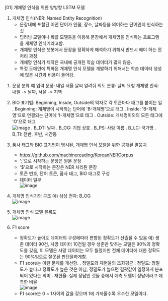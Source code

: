 [01] 개체명 인식을 위한 양방향 LSTM 모델

1. 개체명 인식(NER: Named Entity Recognition)
   - 문장내에 포함된 어떤 단어가 인물, 장소, 날짜등을 의미하는 단어인지 인식하는 것
   - 딥러닝 모델이나 확률 모델등을 이용해 문장에서 개체명을 인식하는 프로그램을 개체명 인식기라고함.
   - 개체명 인식은 챗봇에서 문장을 정확하게 해석하기 위해서 반드시 해야 하는 전처리 과정
   - 개체명 인식기 제작은 국내에 공개된 학습 데이터가 많지 않음.
   - 특정 도메인에 특화된 개체명 인식 모델을 개발하기 위해서는 학습 데이터 생성에 많은 시간과 비용이 들어감.
  
1) 문장 분류 예
    입력 문장: 내일 서울 날씨 알려줘
    의도 분류: 날씨 요청
    개체명 인식: 내일 -> 날짜, 서울 -> 지역

2) BIO 표기법: Beginning, Inside, Outside의 약자로 각 토큰마다 태그를 붙이는 일
    . Beginning: 개체명이 시작되는 단어에 'B-개체명'으로 태그
    . Inside: 'B-개체명'으로 연결되는 단어에 'I-개체명'으로 태그
    . Outside: 개체명이외의 모든 태그에 'O'으로 태그 <br>![image](https://user-images.githubusercontent.com/84116509/177339982-e55da6a2-a0e6-4d03-909d-5273bcb81104.png)
   . B_DT: 날짜
   . B_OG: 기업 상호
   . B_PS: 사람 이름
   . B_LC: 국가명
   . B_TI: 전반, 후반, 시간등 
   
3) 품사 태그와 BIO 표기법이 명시된, 개체명 인식 모델을 위한 공개된 말뭉치
    - https://github.com/machinereading/KoreanNERCorpus
    - ';'으로 시작하는 문장은 원본 문장
    - '$'으로 시작하는 문장은 NER 처리된 문장
    - 토큰 번호, 단어 토큰, 품사 태그, BIO 태그로 구성
    - 데이터 일부 <br>![image](https://user-images.githubusercontent.com/84116509/177340131-b8d4687c-d676-4aa9-a05a-ff3cc794c582.png)
4) 개체명 인식기의 구조 예) 삼성 전자: B_OG <Br>![image](https://user-images.githubusercontent.com/84116509/177340167-a8218e6e-5113-4f5c-abf7-64191b433e93.png)
5) 개체명 인식 모델 블록도 <br>![image](https://user-images.githubusercontent.com/84116509/177340233-061802cc-7f33-4c50-809d-82f0704e0db5.png)
6) F1 score
   - 정확도가 높아도 데이터의 구성에따라 편향된 정확도가 산출될 수 있음
     예) 생존 데이터 90건, 사망 데이터 10건일 경우 생존만 맞추는 모델은 90%의 정확도를 갖음,
          이 모델은 사망 데이터는 모두 틀렸지만 전체 데이터에 대한 정확도는 90%임으로 잘못된 판단을하게함.
   - F1 score는 이런 문제를 개선함.
     . 정밀도와 재현율의 조화평균
     . 정밀도: 정밀도가 높다고 정확도가 높은 것은 아님, 정밀도가 높으면 결괏값이 일정하게 분포되어 있다는 의미
     . 재현율: 실제 정답인 것들 중에서 예측 모델이 정답이라고 예측한 비율 <br>![image](https://user-images.githubusercontent.com/84116509/177340286-646c1f23-9785-477c-9e18-e0011f2db182.png)
   - F1 score는 0 ~ 1사이의 값을 갖으며 1에 가까울수록 우수한 모델이다.
